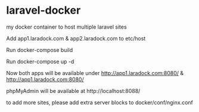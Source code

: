 # laravel-docker
my docker container to host multiple laravel sites

Add app1.laradock.com & app2.laradock.com to etc/host

Run docker-compose build

Run docker-compose up -d

Now both apps will be available under http://app1.laradock.com:8080/ & http://app1.laradock.com:8080/

phpMyAdmin will be available at http://localhost:8088/

to add more sites, please add extra server blocks to docker/conf/nginx.conf
